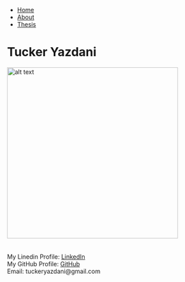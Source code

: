 <ul>
  <li><a class="active" href="https://tuckeryazdani.github.io/mywebsite/">Home</a></li>
  <li><a href="about.html">About</a></li>
  <li><a href="thesis.html">Thesis</a></li>
</ul>
<h1> Tucker Yazdani </h1>
<img src="![website1](https://user-images.githubusercontent.com/84822334/147420767-84a60115-9b7f-4e6e-b48f-dd7b7fd89fa6.jpg)" alt="alt text" width=400 height=400>

<body> 
  <br><br><br>
  My Linedin Profile:  <a href="https://www.linkedin.com/in/tuckeryazdani/" title="LinkedIn">LinkedIn</a><br>
  My GitHub Profile:   <a href="https://github.com/tuckeryazdani" title="LinkedIn">GitHub</a><br>
</body>
<footer>
  Email: tuckeryazdani@gmail.com
</footer>
